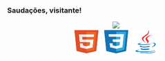 ### Saudações, visitante!
<center> <img height = "180em" src = "https://github-readme-stats.vercel.app/api/top-langs/?username=mourajg&layout=compact(https://github.com/mourajg/github-readme-stats)">
<div align = "center" style = "display: inline_block">
	<img align = "center" alt = "HTML" height = "55" width = "65" src = "https://raw.githubusercontent.com/devicons/devicon/master/icons/html5/html5-original.svg">
	<img align = "center" alt = "CSS" height = "55" width = "65" src = "https://raw.githubusercontent.com/devicons/devicon/master/icons/css3/css3-original.svg">
	<img align = "center" alt = "JAVA" height = "55" width = "65" src = "https://raw.githubusercontent.com/devicons/devicon/master/icons/java/java-original.svg">
</div>
